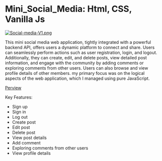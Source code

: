 # Mini_Social_Media: Html, CSS, Vanilla Js

[![Social-media-V1.png](https://i.postimg.cc/HxLxKrHY/Social-media-V1.png)](https://postimg.cc/CZWSnLzX)


This mini social media web application, tightly integrated with a powerful backend API, offers users a dynamic platform to connect and share. Users can seamlessly perform actions such as user registration, login, and logout. Additionally, they can create, edit, and delete posts, view detailed post information, and engage with the community by adding comments or exploring comments from other users. Users can also browse and view profile details of other members. my primary focus was on the logical aspects of the web application, which I managed using pure JavaScript.

[Perview](https://earnest-seahorse-a244c9.netlify.app/)

Key Features:

- Sign up
- Sign in
- Log out
- Create post
- Edit post
- Delete post
- View post details
- Add comment
- Exploring comments from other users
- View profile details


